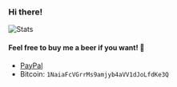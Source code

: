 ### Hi there!
![Stats](https://github-readme-stats.vercel.app/api?username=raphaelquintao&show_icons=true&hide_border=true&disable_animations=true&locale=en&bg_color=1C2128&title_color=ed125b&text_color=c9d1d9&icon_color=fe428e&custom_title=Stats)


#### Feel free to buy me a beer if you want! :beer:
 - [PayPal](https://www.paypal.com/cgi-bin/webscr?cmd=_s-xclick&hosted_button_id=ZLHQD3GQ5YNR6&source=url)
 - Bitcoin: `1NaiaFcVGrrMs9amjyb4aVV1dJoLfdKe3Q`
